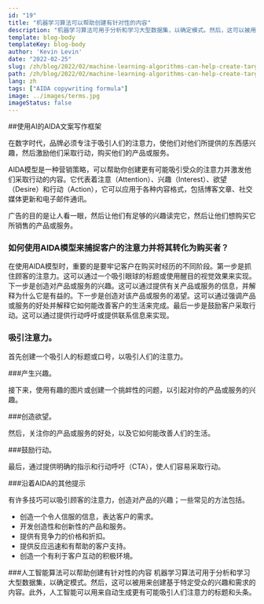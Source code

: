 ```yaml
---
id: "19"
title: "机器学习算法可以帮助创建有针对性的内容"
description: "机器学习算法可用于分析和学习大型数据集，以确定模式。然后，这可以被用来创建基于特定受众兴趣的内容。通过使用机器学习，企业可以创建与客户更相关的内容，这将有助于增加销售。"
template: blog-body
templateKey: blog-body
author: 'Kevin Levin'
date: "2022-02-25"
slug: /zh/blog/2022/02/machine-learning-algorithms-can-help-create-targeted-content
path: /zh/blog/2022/02/machine-learning-algorithms-can-help-create-targeted-content
lang: zh
tags: ["AIDA copywriting formula"]
image: ../images/terms.jpg
imageStatus: false
---
```

##使用AI的AIDA文案写作框架

在数字时代，品牌必须专注于吸引人们的注意力，使他们对他们所提供的东西感兴趣，然后激励他们采取行动，购买他们的产品或服务。

AIDA模型是一种营销策略，可以帮助你创建更有可能吸引受众的注意力并激发他们采取行动的内容。它代表着注意（Attention）、兴趣（Interest）、欲望（Desire）和行动（Action），它可以应用于各种内容格式，包括博客文章、社交媒体更新和电子邮件通讯。

广告的目的是让人看一眼，然后让他们有足够的兴趣读完它，然后让他们想购买它所销售的产品或服务。



### 如何使用AIDA模型来捕捉客户的注意力并将其转化为购买者？

在使用AIDA模型时，重要的是要牢记客户在购买时经历的不同阶段。第一步是抓住顾客的注意力。这可以通过一个吸引眼球的标题或使用醒目的视觉效果来实现。下一步是创造对产品或服务的兴趣。这可以通过提供有关产品或服务的信息，并解释为什么它是有益的。下一步是创造对该产品或服务的渴望。这可以通过强调产品或服务的好处并解释它如何能改善客户的生活来完成。最后一步是鼓励客户采取行动。这可以通过提供行动呼吁或提供联系信息来实现。




### 吸引注意力。

首先创建一个吸引人的标题或口号，以吸引人们的注意力。


###产生兴趣。

接下来，使用有趣的图片或创建一个挑衅性的问题，以引起对你的产品或服务的兴趣。


###创造欲望。

然后，关注你的产品或服务的好处，以及它如何能改善人们的生活。

###鼓励行动。


最后，通过提供明确的指示和行动呼吁（CTA），使人们容易采取行动。



###沿着AIDA的其他提示

有许多技巧可以吸引顾客的注意力，创造对产品的兴趣；一些常见的方法包括。

- 创造一个令人信服的信息，表达客户的需求。
- 开发创造性和创新性的产品和服务。
- 提供有竞争力的价格和折扣。
- 提供反应迅速和有帮助的客户支持。
- 创造一个有利于客户互动的积极环境。



###人工智能算法可以帮助创建有针对性的内容
机器学习算法可用于分析和学习大型数据集，以确定模式。然后，这可以被用来创建基于特定受众的兴趣和需求的内容。此外，人工智能可以用来自动生成更有可能吸引人们注意力的标题和头条。
